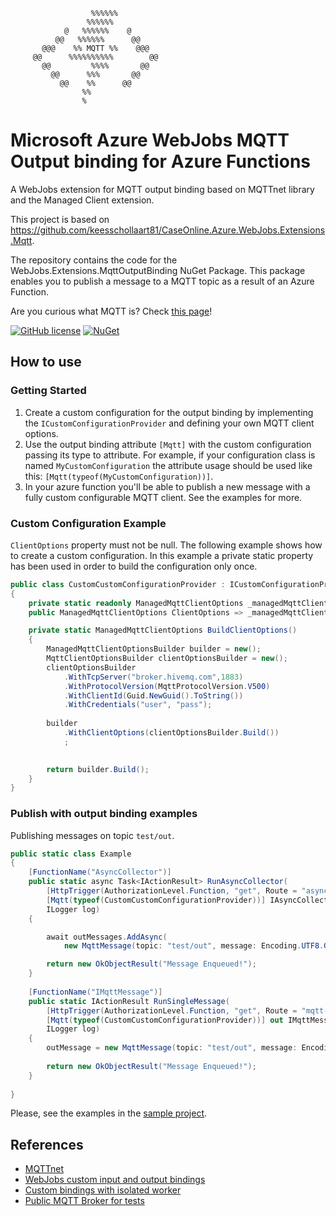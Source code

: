 
```
                  %%%%%%
                 %%%%%%
            @   %%%%%%    @
          @@   %%%%%%      @@
       @@@    %% MQTT %%    @@@
     @@      %%%%%%%%%%        @@
       @@         %%%%       @@
         @@      %%%       @@
           @@    %%      @@
                %%
                %

```

# Microsoft Azure WebJobs MQTT Output binding for Azure Functions
A WebJobs extension for MQTT output binding based on MQTTnet library and the Managed Client extension.

This project is based on https://github.com/keesschollaart81/CaseOnline.Azure.WebJobs.Extensions.Mqtt.

The repository contains the code for the WebJobs.Extensions.MqttOutputBinding NuGet Package.
This package enables you to publish a message to a MQTT topic as a result of an Azure Function.

Are you curious what MQTT is? Check [this page](http://mqtt.org/faq)!

[![GitHub license](https://img.shields.io/badge/license-MIT-blue.svg)](https://github.com/mdip/azure-webjobs-mqttoutput/blob/main/LICENSE)
[![NuGet](https://img.shields.io/nuget/v/WebJobs.Extensions.MQTT.OutputBinding.svg)](https://www.nuget.org/packages/WebJobs.Extensions.MQTT.OutputBinding/)

## How to use

### Getting Started

1) Create a custom configuration for the output binding by implementing the ```ICustomConfigurationProvider``` and defining your own MQTT client options.
2) Use the output binding attribute ```[Mqtt]``` with the custom configuration passing its type to attribute.
   For example, if your configuration class is named ```MyCustomConfiguration``` the attribute usage should be used like this: ```[Mqtt(typeof(MyCustomConfiguration))]```.
3) In your azure function you'll be able to publish a new message with a fully custom configurable MQTT client. See the examples for more.

### Custom Configuration Example
```ClientOptions``` property must not be null. The following example shows how to create a custom configuration.
In this example a private static property has been used in order to build the configuration only once.

``` csharp
public class CustomCustomConfigurationProvider : ICustomConfigurationProvider
{
    private static readonly ManagedMqttClientOptions _managedMqttClientOptions = BuildClientOptions();
    public ManagedMqttClientOptions ClientOptions => _managedMqttClientOptions;

    private static ManagedMqttClientOptions BuildClientOptions()
    {
        ManagedMqttClientOptionsBuilder builder = new();
        MqttClientOptionsBuilder clientOptionsBuilder = new();
        clientOptionsBuilder
            .WithTcpServer("broker.hivemq.com",1883)
            .WithProtocolVersion(MqttProtocolVersion.V500)
            .WithClientId(Guid.NewGuid().ToString())
            .WithCredentials("user", "pass");
                
        builder
            .WithClientOptions(clientOptionsBuilder.Build())
            ;
        

        return builder.Build(); 
    }
}
```

### Publish with output binding examples

Publishing messages on topic ```test/out```.

``` csharp
public static class Example
{
    [FunctionName("AsyncCollector")]
    public static async Task<IActionResult> RunAsyncCollector(
        [HttpTrigger(AuthorizationLevel.Function, "get", Route = "async-collector")] HttpRequest req, 
        [Mqtt(typeof(CustomCustomConfigurationProvider))] IAsyncCollector<IMqttMessage> outMessages, 
        ILogger log)
    {

        await outMessages.AddAsync(
            new MqttMessage(topic: "test/out", message: Encoding.UTF8.GetBytes("hello"), qosLevel: MqttQualityOfServiceLevel.AtMostOnce, retain: false));

        return new OkObjectResult("Message Enqueued!");
    }
    
    [FunctionName("IMqttMessage")]
    public static IActionResult RunSingleMessage(
        [HttpTrigger(AuthorizationLevel.Function, "get", Route = "mqtt-message")] HttpRequest req, 
        [Mqtt(typeof(CustomCustomConfigurationProvider))] out IMqttMessage outMessage,
        ILogger log)
    {
        outMessage = new MqttMessage(topic: "test/out", message: Encoding.UTF8.GetBytes("hello"), qosLevel: MqttQualityOfServiceLevel.AtMostOnce, retain: false);
        
        return new OkObjectResult("Message Enqueued!");
    }
    
}

```

Please, see the examples in the [sample project](./ExampleFunctions).


## References

- [MQTTnet](https://github.com/chkr1011/MQTTnet)
- [WebJobs custom input and output bindings](https://github.com/Azure/azure-webjobs-sdk/wiki/Creating-custom-input-and-output-bindings)
- [Custom bindings with isolated worker](https://blog.maartenballiauw.be/post/2021/06/01/custom-bindings-with-azure-functions-dotnet-isolated-worker.html)
- [Public MQTT Broker for tests](https://www.hivemq.com/public-mqtt-broker/)
